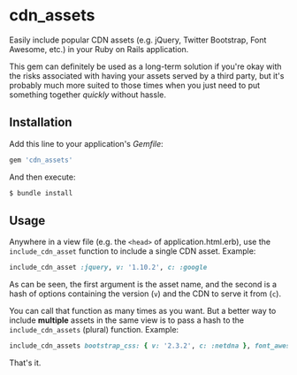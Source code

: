 # cdn_assets

Easily include popular CDN assets (e.g. jQuery, Twitter Bootstrap, Font Awesome, etc.) in your Ruby on Rails application.

This gem can definitely be used as a long-term solution if you're okay with the risks associated with having your assets served by a third party, but it's probably much more suited to those times when you just need to put something together *quickly* without hassle.

## Installation

Add this line to your application's *Gemfile*:

```ruby
gem 'cdn_assets'
```

And then execute:

```bash
$ bundle install
```

## Usage

Anywhere in a view file (e.g. the `<head>` of application.html.erb), use the `include_cdn_asset` function to include a single CDN asset. Example:

```ruby
include_cdn_asset :jquery, v: '1.10.2', c: :google
```

As can be seen, the first argument is the asset name, and the second is a hash of options containing the version (`v`) and the CDN to serve it from (`c`).

You can call that function as many times as you want. But a better way to include **multiple** assets in the same view is to pass a hash to the `include_cdn_assets` (plural) function. Example:

```ruby
include_cdn_assets bootstrap_css: { v: '2.3.2', c: :netdna }, font_awesome: { v: '3.2.1', c: :cdnjs }
```

That's it.
